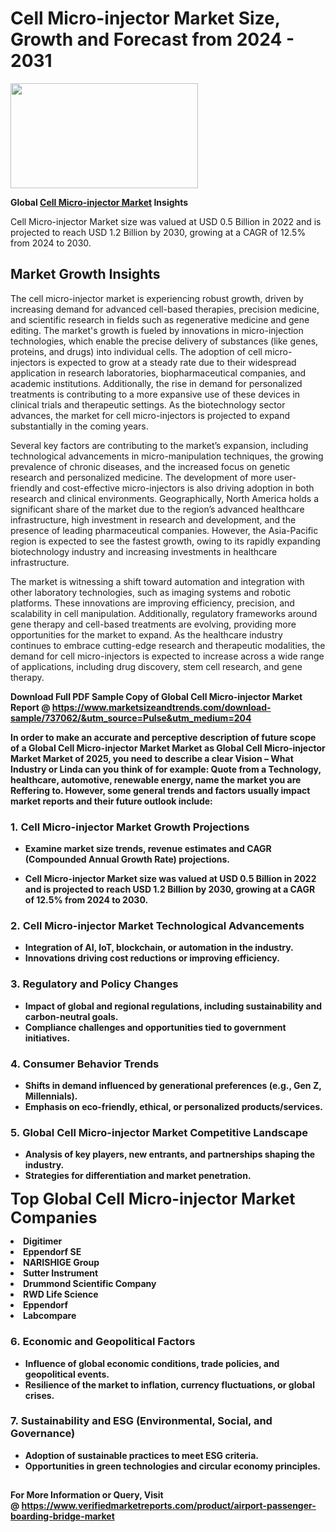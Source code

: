 <H1>Cell Micro-injector Market Size, Growth and Forecast from 2024 - 2031</H1><img class="aligncenter size-medium wp-image-584254" src="https://thirdeyenews.in/wp-content/uploads/2024/09/Global-Market-Research-300x168.jpeg" alt="" width="300" height="168" /><p><strong>Global&nbsp;<a href="https://www.marketsizeandtrends.com/download-sample/737062/&amp;utm_source=Pulse&amp;utm_medium=204">Cell Micro-injector Market</a> Insights</strong></p><p>Cell Micro-injector Market size was valued at USD 0.5 Billion in 2022 and is projected to reach USD 1.2 Billion by 2030, growing at a CAGR of 12.5% from 2024 to 2030.</p><p><h2>Market Growth Insights</h2> <p>The cell micro-injector market is experiencing robust growth, driven by increasing demand for advanced cell-based therapies, precision medicine, and scientific research in fields such as regenerative medicine and gene editing. The market's growth is fueled by innovations in micro-injection technologies, which enable the precise delivery of substances (like genes, proteins, and drugs) into individual cells. The adoption of cell micro-injectors is expected to grow at a steady rate due to their widespread application in research laboratories, biopharmaceutical companies, and academic institutions. Additionally, the rise in demand for personalized treatments is contributing to a more expansive use of these devices in clinical trials and therapeutic settings. As the biotechnology sector advances, the market for cell micro-injectors is projected to expand substantially in the coming years.</p> <p><strong></strong></p> <p>Several key factors are contributing to the market’s expansion, including technological advancements in micro-manipulation techniques, the growing prevalence of chronic diseases, and the increased focus on genetic research and personalized medicine. The development of more user-friendly and cost-effective micro-injectors is also driving adoption in both research and clinical environments. Geographically, North America holds a significant share of the market due to the region’s advanced healthcare infrastructure, high investment in research and development, and the presence of leading pharmaceutical companies. However, the Asia-Pacific region is expected to see the fastest growth, owing to its rapidly expanding biotechnology industry and increasing investments in healthcare infrastructure.</p> <p>The market is witnessing a shift toward automation and integration with other laboratory technologies, such as imaging systems and robotic platforms. These innovations are improving efficiency, precision, and scalability in cell manipulation. Additionally, regulatory frameworks around gene therapy and cell-based treatments are evolving, providing more opportunities for the market to expand. As the healthcare industry continues to embrace cutting-edge research and therapeutic modalities, the demand for cell micro-injectors is expected to increase across a wide range of applications, including drug discovery, stem cell research, and gene therapy.</p> <p><strong></p><p><span class=""><strong>Download Full PDF Sample Copy of Global Cell Micro-injector Market Report</strong> @ <a href="https://www.marketsizeandtrends.com/download-sample/737062/&amp;utm_source=Pulse&amp;utm_medium=204" target="_blank">https://www.marketsizeandtrends.com/download-sample/737062/&amp;utm_source=Pulse&amp;utm_medium=204</a></span></p><p>In order to make an accurate and perceptive description of future scope of a Global&nbsp;Cell Micro-injector Market Market as Global&nbsp;Cell Micro-injector Market Market of 2025, you need to describe a clear Vision &ndash; What Industry or Linda can you think of for example: Quote from a Technology, healthcare, automotive, renewable energy, name the market you are Reffering to. However, some general trends and factors usually impact market reports and their future outlook include:</p><h3>1.&nbsp;<strong>Cell Micro-injector Market Growth Projections</strong></h3><ul><li>Examine market size trends, revenue estimates and CAGR (Compounded Annual Growth Rate) projections.</li><li><p>Cell Micro-injector Market size was valued at USD 0.5 Billion in 2022 and is projected to reach USD 1.2 Billion by 2030, growing at a CAGR of 12.5% from 2024 to 2030.</p></li></ul><h3>2.&nbsp;<strong>Cell Micro-injector Market Technological Advancements</strong></h3><ul><li>Integration of AI, IoT, blockchain, or automation in the industry.</li><li>Innovations driving cost reductions or improving efficiency.</li></ul><h3>3.&nbsp;<strong>Regulatory and Policy Changes</strong></h3><ul><li>Impact of global and regional regulations, including sustainability and carbon-neutral goals.</li><li>Compliance challenges and opportunities tied to government initiatives.</li></ul><h3>4.&nbsp;<strong>Consumer Behavior Trends</strong></h3><ul><li>Shifts in demand influenced by generational preferences (e.g., Gen Z, Millennials).</li><li>Emphasis on eco-friendly, ethical, or personalized products/services.</li></ul><h3>5.&nbsp;<strong>Global Cell Micro-injector Market Competitive Landscape</strong></h3><ul><li>Analysis of key players, new entrants, and partnerships shaping the industry.</li><li>Strategies for differentiation and market penetration.</li></ul><p data-pm-slice="1 1 []"><span style="color: inherit; font-family: inherit; font-size: 25px;">Top Global Cell Micro-injector Market Companies</span></p><div class="" data-test-id=""><p><li>Digitimer</li><li> Eppendorf SE</li><li> NARISHIGE Group</li><li> Sutter Instrument</li><li> Drummond Scientific Company</li><li> RWD Life Science</li><li> Eppendorf</li><li> Labcompare</li></p></div><h3>6.&nbsp;<strong>Economic and Geopolitical Factors</strong></h3><ul><li>Influence of global economic conditions, trade policies, and geopolitical events.</li><li>Resilience of the market to inflation, currency fluctuations, or global crises.</li></ul><h3>7.&nbsp;<strong>Sustainability and ESG (Environmental, Social, and Governance)</strong></h3><ul><li>Adoption of sustainable practices to meet ESG criteria.</li><li>Opportunities in green technologies and circular economy principles.</li></ul><h2><strong style="font-size: 14px;">For More Information or Query, Visit @&nbsp;</strong><a style="background-color: #ffffff; font-size: 14px;" href="https://www.marketsizeandtrends.com/report/cell-micro-injector-market/" target="_blank">https://www.verifiedmarketreports.com/product/airport-passenger-boarding-bridge-market</a></h2>
